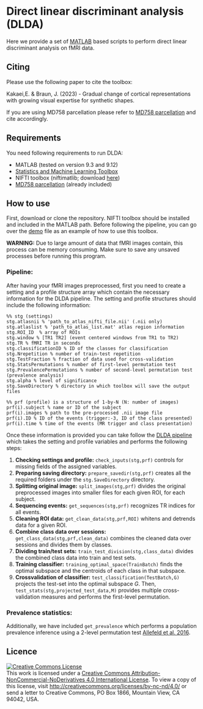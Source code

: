 # Direct linear discriminant analysis (DLDA)
Here we provide a set of [MATLAB](https://mathworks.com/products/matlab) based scripts to perform direct linear discriminant analysis on fMRI data.


## Citing ##
Please use the following paper to cite the toolbox:

Kakaei,E. & Braun, J. (2023) -  Gradual change of cortical representations with growing visual expertise for synthetic shapes.

If you are using MD758 parcellation please refer to [MD758 parcellation](https://github.com/cognitive-biology/Parcellation) and cite accordingly.
## Requirements ##
 You need following requirements to run DLDA:

- MATLAB (tested on version 9.3 and 9.12)
- [Statistics and Machine Learning Toolbox](https://www.mathworks.com/products/statistics.html)
- NIFTI toolbox (niftimatlib; download [here](https://github.com/NIFTI-Imaging/nifti_matlab))
- [MD758 parcellation](https://github.com/cognitive-biology/Parcellation) (already included)

## How to use ##
First, download or clone the repository. NIFTI toolbox should be installed and included in the MATLAB path. Before following the pipeline, you can go over the [demo](https://github.com/cognitive-biology/DLDA/blob/main/demo.m) file as an example of how to use this toolbox.

**WARNING:** Due to large amount of data that fMRI images contain, this process can be memory consuming. Make sure to save any unsaved processes before running this program. 

### Pipeline: ###
After having your fMRI images preprocessed, first you need to create a setting and a profile structure array which contain the necessary information for the DLDA pipeline. The setting and profile structures should include the following information:

	%% stg (settings) 
	stg.atlasnii % 'path_to_atlas_nifti_file.nii' (.nii only)
	stg.atlaslist % 'path_to_atlas_list.mat' atlas region information
	stg.ROI_ID  % array of ROIs
	stg.window % [TR1 TR2] (event centered windows from TR1 to TR2)
	stg.TR % fMRI TR in seconds
	stg.classificationID % ID of the classes for classification
	stg.Nrepetition % number of train-test repetition
	stg.TestFraction % fraction of data used for cross-validation 
	stg.StatsPermutations % number of first-level permutation test 
	stg.PrevalencePermutations % number of second-level permutation test (prevalence analysis)
	stg.alpha % level of significance
	stg.SaveDirectory % directory in which toolbox will save the output files
	
	%% prf (profile) is a structure of 1-by-N (N: number of images)
	prf(i).subject % name or ID of the subject
	prf(i).images % path to the pre-processed .nii image file 
	prf(i).ID % ID of the events (trigger:-3, ID of the class presented)
	prf(i).time % time of the events (MR trigger and class presentation)
	

 Once these information is provided you can take follow the [DLDA pipeline](https://github.com/cognitive-biology/DLDA/blob/main/DLDA_pipeline.m) which takes the setting and profile variables and performs the following steps:
 
 1. **Checking settings and profile:**
	`check_inputs(stg,prf)` controls for missing fields of the assigned variables.
2. **Preparing saving directory:** `prepare_savedir(stg,prf)` creates all the required folders under the `stg.SaveDirectory` directory.
3. **Splitting original image:** `split_images(stg,prf)` divides the original preprocessed images into smaller files for each given ROI, for each subject.
4. **Sequencing events:** `get_sequences(stg,prf)` recognizes TR indices for all events. 
5. **Cleaning ROI data:** `get_clean_data(stg,prf,ROI)` whitens and detrends data for a given ROI. 
6. **Combine class data over sessions:** `get_class_data(stg,prf,clean_data)` combines the cleaned data over sessions and divides them by classes.
7. **Dividing train/test sets:** `train_test_division(stg,class_data)` divides the combined class data into train and test sets.
8. **Training classifier:** `training_optimal_space(TrainBatch)` finds the optimal subspace and the centroids of each class in that subspace.
9. **Crossvalidation of classifier:** `test_classification(TestBatch,G)` projects the test-set into the optimal subspace *G*. Then, `test_stats(stg,projected_test_data,M)` provides multiple cross-validation measures and performs the first-level permutation.


### Prevalence statistics: ###
Additionally, we have included `get_prevalence` which performs a population prevalence inference using a 2-level permutation test [Allefeld et al. 2016](https://doi.org/10.1016/j.neuroimage.2016.07.040). 

## Licence ##
<a rel="license" href="http://creativecommons.org/licenses/by-nc-nd/4.0/"><img alt="Creative Commons License" style="border-width:0" src="https://i.creativecommons.org/l/by-nc-nd/4.0/88x31.png" /></a><br />This work is licensed under a <a rel="license" href="http://creativecommons.org/licenses/by-nc-nd/4.0/">Creative Commons Attribution-NonCommercial-NoDerivatives 4.0 International License</a>.
To view a copy of this license, visit http://creativecommons.org/licenses/by-nc-nd/4.0/ or send a letter to Creative Commons, PO Box 1866, Mountain View, CA 94042, USA.
